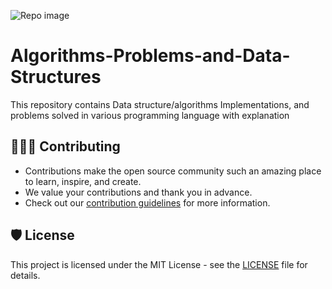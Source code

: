 
![Repo image](https://user-images.githubusercontent.com/89482825/194586491-fdb405a3-4430-427a-9899-a0393125cddf.png)


# Algorithms-Problems-and-Data-Structures
This repository contains Data structure/algorithms Implementations, and problems solved in various programming language with explanation

## 👩🏽‍💻 Contributing

- Contributions make the open source community such an amazing place to learn, inspire, and create.
- We value your contributions and thank you in advance.
- Check out our [contribution guidelines](/CONTRIBUTING.md) for more information.

## 🛡️ License

This project is licensed under the MIT License - see the [LICENSE](LICENSE) file for details.
